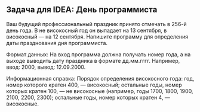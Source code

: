 Задача для IDEA: День программиста
------------------------------------
Ваш будущий профессиональный праздник принято отмечать в 256-й день года. В не високосный год он выпадает на 13 сентября, в високосный — на 12 сентября. Напишите программу для определения даты празднования дня программиста.

Формат данных:
На вход программа должна получать номер года, а на выходе выводить дату праздника в формате дд.мм.гггг.
Например, ввод: 2000, вывод: 12.09.2000.

Информационная справка:
Порядок определения високосного года:
год, номер которого кратен 400, — високосный;
остальные годы, номер которых кратен 100, — не високосные (например, годы 1700, 1800, 1900, 2100, 2200, 2300);
остальные годы, номер которых кратен 4, — високосные.